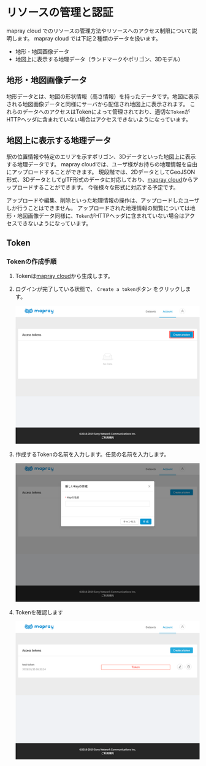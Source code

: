 <!---
title: "　リソースの管理と認証"
date: 2019-07-16T18:02:17+09:00
draft: false
description: "maprayJSの概要"
keywords: ["maprayJS", "ブラウザ", "3D地図", "レンダリング"]
type: overview
menu: main
bookShowToC: false
weight: 1020
--->

# リソースの管理と認証

mapray cloud でのリソースの管理方法やリソースへのアクセス制限について説明します。
mapray cloud では下記２種類のデータを扱います。
- 地形・地図画像データ
- 地図上に表示する地理データ（ランドマークやポリゴン、3Dモデル）



## 地形・地図画像データ
地形データとは、地図の形状情報（高さ情報）を持ったデータです。地図に表示される地図画像データと同様にサーバから配信され地図上に表示されます。
これらのデータへのアクセスはTokenによって管理されており、適切な`Token`がHTTPヘッダに含まれていない場合はアクセスできないようになっています。



## 地図上に表示する地理データ
駅の位置情報や特定のエリアを示すポリゴン、3Dデータといった地図上に表示する地理データです。
mapray cloudでは、ユーザ様がお持ちの地理情報を自由にアップロードすることができます。
現段階では、2DデータとしてGeoJSON形式、3DデータとしてglTF形式のデータに対応しており、[mapray cloud](https://cloud.mapray.com)からアップロードすることができます。
今後様々な形式に対応する予定です。

アップロードや編集、削除といった地理情報の操作は、アップロードしたユーザしか行うことはできません。
アップロードされた地理情報の閲覧については地形・地図画像データ同様に、`Token`がHTTPヘッダに含まれていない場合はアクセスできないようになっています。


## Token




### Tokenの作成手順
1. Tokenは[mapray cloud](https://cloud.mapray.com)から生成します。

2. ログインが完了している状態で、 `Create a token`ボタン をクリックします。

    ![「Create token」ボタンをクリック](images/screenshot-open-create-token-dialog-before.png-annotated.svg)

3. 作成するTokenの名前を入力します。任意の名前を入力します。

    ![Token(Key)名の入力](images/screenshot-open-create-token-dialog-after.png)

4. Tokenを確認します

    ![Tokenの確認](images/screenshot-upload-token-after.png)
